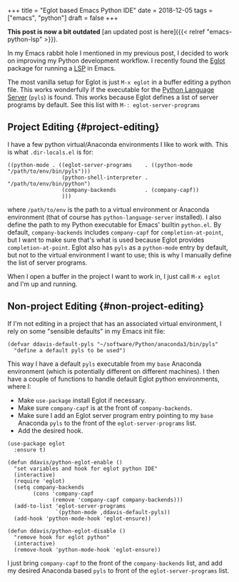 +++
title = "Eglot based Emacs Python IDE"
date = 2018-12-05
tags = ["emacs", "python"]
draft = false
+++

**This post is now a bit outdated** [an updated post is here]({{< relref "emacs-python-lsp" >}}).

In my Emacs rabbit hole I mentioned in my previous post, I decided
to work on improving my Python development workflow. I recently
found the [Eglot](https://github.com/joaotavora/eglot) package for running a [LSP](https://microsoft.github.io/language-server-protocol/) in Emacs.

The most vanilla setup for Eglot is just `M-x eglot` in a buffer
editing a python file. This works wonderfully if the executable for
the [Python Language Server](https://github.com/palantir/python-language-server) (`pyls`) is found. This works because
Eglot defines a list of server programs by default. See this list
with `M-: eglot-server-programs`


## Project Editing {#project-editing}

I have a few python virtual/Anaconda environments I like to work
with. This is what `.dir-locals.el` is for:

```emacs-lisp
((python-mode . ((eglot-server-programs    . ((python-mode "/path/to/env/bin/pyls")))
                 (python-shell-interpreter . "/path/to/env/bin/python")
                 (company-backends         . (company-capf))
                 )))
```

where `/path/to/env` is the path to a virtual environment or
Anaconda environment (that of course has `python-language-server`
installed). I also define the path to my Python executable for
Emacs' builtin `python.el`. By default, `company-backends`
includes `company-capf` for `completion-at-point`, but I want to
make sure that's what is used because Eglot provides
`completion-at-point`. Eglot also has `pyls` as a `python-mode`
entry by default, but not to the virtual environment I want to
use; this is why I manually define the list of server programs.

When I open a buffer in the project I want to work in, I just call
`M-x eglot` and I'm up and running.


## Non-project Editing {#non-project-editing}

If I'm not editing in a project that has an associated virtual
environment, I rely on some "sensible defaults" in my Emacs init
file:

```emacs-lisp
(defvar ddavis-default-pyls "~/software/Python/anaconda3/bin/pyls"
  "define a default pyls to be used")
```

This way I have a default `pyls` executable from my `base`
Anaconda environment (which is potentially different on different
machines). I then have a couple of functions to handle default
Eglot python environments, where I:

-   Make `use-package` install Eglot if necessary.
-   Make sure `company-capf` is at the front of `company-backends`.
-   Make sure I add an Eglot server program entry pointing to my
    `base` Anaconda `pyls` to the front of the
    `eglot-server-programs` list.
-   Add the desired hook.

<!--listend-->

```emacs-lisp
(use-package eglot
  :ensure t)

(defun ddavis/python-eglot-enable ()
  "set variables and hook for eglot python IDE"
  (interactive)
  (require 'eglot)
  (setq company-backends
        (cons 'company-capf
              (remove 'company-capf company-backends)))
  (add-to-list 'eglot-server-programs
               `(python-mode ,ddavis-default-pyls))
  (add-hook 'python-mode-hook 'eglot-ensure))

(defun ddavis/python-eglot-disable ()
  "remove hook for eglot python"
  (interactive)
  (remove-hook 'python-mode-hook 'eglot-ensure))
```

I just bring `company-capf` to the front of the `company-backends`
list, and add my desired Anaconda based `pyls` to front of the
`eglot-server-programs` list.
